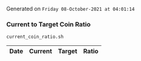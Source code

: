 Generated on `Friday 08-October-2021 at 04:01:14`

### Current to Target Coin Ratio
`current_coin_ratio.sh`

Date|Current|Target|Ratio
---|---|---|---
